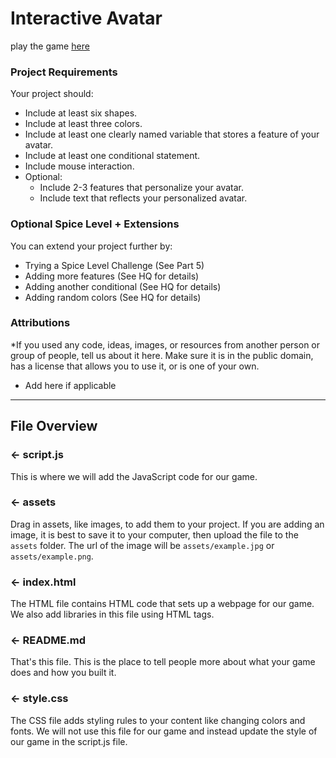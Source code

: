 # Interactive Avatar
play the game [here](https://hellosamm.github.io/GirlsWhoCode/student-work/Interactive-Panda-VM/)


### Project Requirements
Your project should:
- Include at least six shapes. 
- Include at least three colors.
- Include at least one clearly named variable that stores a feature of your avatar. 
- Include at least one conditional statement.
- Include mouse interaction.
- Optional:
  - Include 2-3 features that personalize your avatar.
  - Include text that reflects your personalized avatar.
  
### Optional Spice Level + Extensions
You can extend your project further by:
- Trying a Spice Level Challenge (See Part 5)
- Adding more features (See HQ for details)
- Adding another conditional (See HQ for details)
- Adding random colors (See HQ for details)

###  Attributions
*If you used any code, ideas, images, or resources from another person or group of people, tell us about it here. Make sure it is in the public domain, has a license that allows you to use it, or is one of your own.
- Add here if applicable


---

## File Overview

### ← script.js

This is where we will add the JavaScript code for our game.

### ← assets

Drag in assets, like images, to add them to your project. If you are adding an image, it is best to save it to your computer, then upload the file to the `assets` folder. The url of the image will be `assets/example.jpg` or `assets/example.png`.

### ← index.html

The HTML file contains HTML code that sets up a webpage for our game. We also add libraries in this file using HTML tags.

### ← README.md

That's this file. This is the place to tell people more about what your game does and how you built it. 

### ← style.css

The CSS file adds styling rules to your content like changing colors and fonts. We will not use this file for our game and instead update the style of our game in the script.js file.


